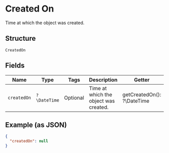 
# Created On

Time at which the object was created.

## Structure

`CreatedOn`

## Fields

| Name | Type | Tags | Description | Getter | Setter |
|  --- | --- | --- | --- | --- | --- |
| `createdOn` | `?\DateTime` | Optional | Time at which the object was created. | getCreatedOn(): ?\DateTime | setCreatedOn(?\DateTime createdOn): void |

## Example (as JSON)

```json
{
  "createdOn": null
}
```

